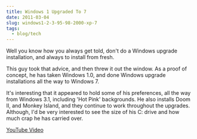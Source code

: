 ```yaml
---
title: Windows 1 Upgraded To 7
date: 2011-03-04
slug: windows1-2-3-95-98-2000-xp-7
tags:
  - blog/tech
---
```


Well you know how you always get told, don't do a Windows upgrade installation, and always to install from fresh.

This guy took that advice, and then threw it out the window. As a proof of concept, he has taken Windows 1.0, and done Windows upgrade installations all the way to Windows 7.

It's interesting that it appeared to hold some of his preferences, all the way from Windows 3.1, including 'Hot Pink' backgrounds. He also installs Doom II, and Monkey Island, and they continue to work throughout the upgrades. Although, I'd be very interested to see the size of his C: drive and how much crap he has carried over.

[YouTube Video](http://www.youtube.com/watch?v=vPnehDhGa14)
